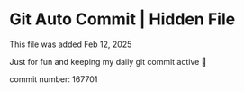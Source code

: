 # Git Auto Commit | Hidden File

This file was added Feb 12, 2025

Just for fun and keeping my daily git commit active 🤪

commit number: 167701
